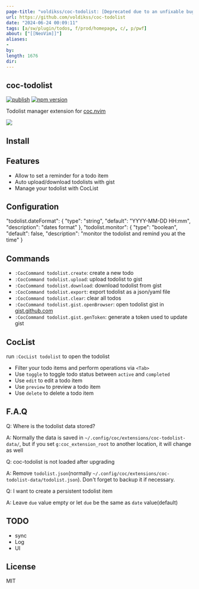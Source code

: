 ```yaml
---
page-title: "voldikss/coc-todolist: [Deprecated due to an unfixable bug and crappy design]🕐 Todolist/task manager extension for (Neo)Vim"
url: https://github.com/voldikss/coc-todolist
date: "2024-06-24 00:09:11"
tags: [a/sw/plugin/todos, f/prod/homepage, c/, p/pwf]
about: ["[[NeoVim]]"]
aliases: 
- 
by: 
length: 1676
dir: 
---
```


## coc-todolist

[](https://github.com/voldikss/coc-todolist#coc-todolist)

[![publish](https://github.com/voldikss/coc-todolist/workflows/publish/badge.svg)](https://github.com/voldikss/coc-todolist/workflows/publish/badge.svg) [![npm version](https://camo.githubusercontent.com/1345e9fbbed7b82b7f5e113ee3c20ba9f7103de53742a7621006d3bc789bdcf8/68747470733a2f2f62616467652e667572792e696f2f6a732f636f632d746f646f6c6973742e737667)](https://badge.fury.io/js/coc-todolist)

Todolist manager extension for [coc.nvim](https://github.com/neoclide/coc.nvim)

[![](https://user-images.githubusercontent.com/20282795/61593014-d1be3780-ac0c-11e9-96cc-e3b787a27f46.png)](https://user-images.githubusercontent.com/20282795/61593014-d1be3780-ac0c-11e9-96cc-e3b787a27f46.png)

## Install

[](https://github.com/voldikss/coc-todolist#install)

## Features

[](https://github.com/voldikss/coc-todolist#features)

-   Allow to set a reminder for a todo item
-   Auto upload/download todolists with gist
-   Manage your todolist with CocList

## Configuration

[](https://github.com/voldikss/coc-todolist#configuration)

"todolist.dateFormat": {
  "type": "string",
  "default": "YYYY-MM-DD HH:mm",
  "description": "dates format"
},
"todolist.monitor": {
  "type": "boolean",
  "default": false,
  "description": "monitor the todolist and remind you at the time"
}

## Commands

[](https://github.com/voldikss/coc-todolist#commands)

-   `:CocCommand todolist.create`: create a new todo
-   `:CocCommand todolist.upload`: upload todolist to gist
-   `:CocCommand todolist.download`: download todolist from gist
-   `:CocCommand todolist.export`: export todolist as a json/yaml file
-   `:CocCommand todolist.clear`: clear all todos
-   `:CocCommand todolist.gist.openBrowser`: open todolist gist in [gist.github.com](https://gist.github.com/)
-   `:CocCommand todolist.gist.genToken`: generate a token used to update gist

## CocList

[](https://github.com/voldikss/coc-todolist#coclist)

run `:CocList todolist` to open the todolist

-   Filter your todo items and perform operations via `<Tab>`
-   Use `toggle` to toggle todo status between `active` and `completed`
-   Use `edit` to edit a todo item
-   Use `preview` to preview a todo item
-   Use `delete` to delete a todo item

## F.A.Q

[](https://github.com/voldikss/coc-todolist#faq)

Q: Where is the todolist data stored?

A: Normally the data is saved in `~/.config/coc/extensions/coc-todolist-data/`, but if you set `g:coc_extension_root` to another location, it will change as well

Q: coc-todolist is not loaded after upgrading

A: Remove `todolist.json`(normally `~/.config/coc/extensions/coc-todolist-data/todolist.json`). Don't forget to backup it if necessary.

Q: I want to create a persistent todolist item

A: Leave `due` value empty or let `due` be the same as `date` value(default)

## TODO

[](https://github.com/voldikss/coc-todolist#todo)

-   sync
-   Log
-   UI

## License

[](https://github.com/voldikss/coc-todolist#license)

MIT